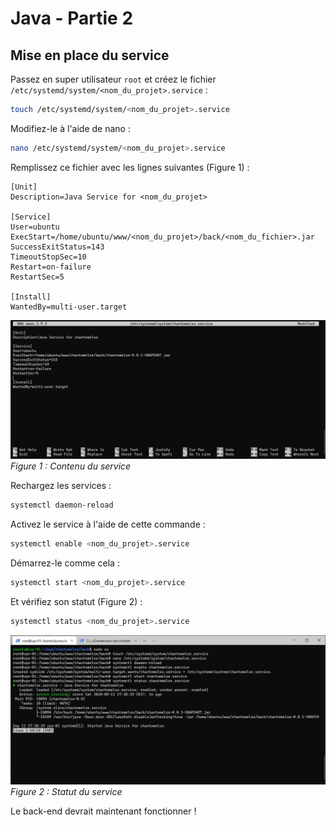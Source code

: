 # Java - Partie 2

## Mise en place du service

Passez en super utilisateur `root` et créez le fichier `/etc/systemd/system/<nom_du_projet>.service` :
``` bash
touch /etc/systemd/system/<nom_du_projet>.service
``` 

Modifiez-le à l'aide de nano :
``` bash
nano /etc/systemd/system/<nom_du_projet>.service
``` 

Remplissez ce fichier avec les lignes suivantes (Figure 1) :
``` markup
[Unit]
Description=Java Service for <nom_du_projet>

[Service]
User=ubuntu
ExecStart=/home/ubuntu/www/<nom_du_projet>/back/<nom_du_fichier>.jar
SuccessExitStatus=143
TimeoutStopSec=10
Restart=on-failure
RestartSec=5

[Install]
WantedBy=multi-user.target
```

![Contenu du service](src/guide/images/java_service.jpg)
*Figure 1 : Contenu du service*

Rechargez les services :
``` bash
systemctl daemon-reload
``` 

Activez le service à l'aide de cette commande :
``` bash
systemctl enable <nom_du_projet>.service
``` 

Démarrez-le comme cela :
``` bash
systemctl start <nom_du_projet>.service
``` 

Et vérifiez son statut (Figure 2) :
``` bash
systemctl status <nom_du_projet>.service
``` 

![Statut du service](./images/java_service_status.jpg)
*Figure 2 : Statut du service*

Le back-end devrait maintenant fonctionner !
